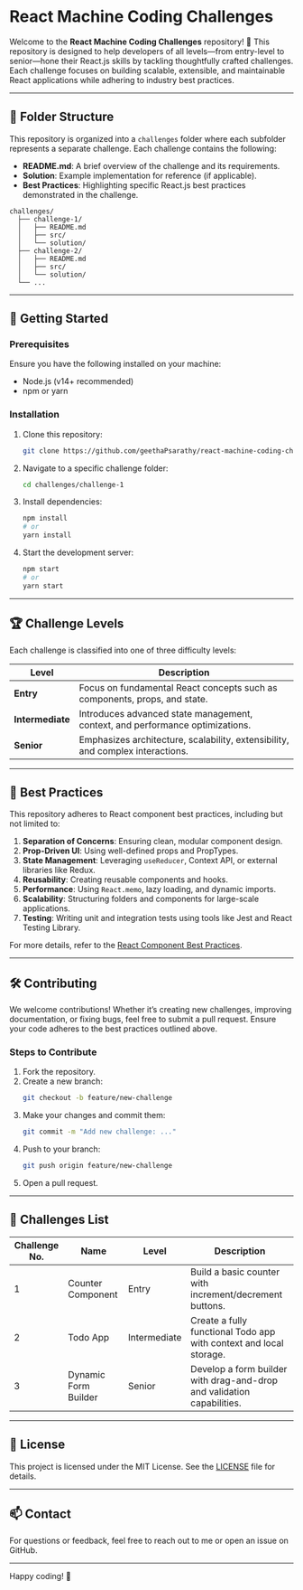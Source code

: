 # React Machine Coding Challenges

Welcome to the **React Machine Coding Challenges** repository! 🎉 This repository is designed to help developers of all levels—from entry-level to senior—hone their React.js skills by tackling thoughtfully crafted challenges. Each challenge focuses on building scalable, extensible, and maintainable React applications while adhering to industry best practices.

---

## 📂 Folder Structure

This repository is organized into a `challenges` folder where each subfolder represents a separate challenge. Each challenge contains the following:

- **README.md**: A brief overview of the challenge and its requirements.
- **Solution**: Example implementation for reference (if applicable).
- **Best Practices**: Highlighting specific React.js best practices demonstrated in the challenge.

```plaintext
challenges/
  ├── challenge-1/
  │   ├── README.md
  │   ├── src/
  │   └── solution/
  ├── challenge-2/
  │   ├── README.md
  │   ├── src/
  │   └── solution/
  └── ...
```

---

## 🚀 Getting Started

### Prerequisites
Ensure you have the following installed on your machine:
- Node.js (v14+ recommended)
- npm or yarn

### Installation
1. Clone this repository:
   ```bash
   git clone https://github.com/geethaPsarathy/react-machine-coding-challenges.git
   ```
2. Navigate to a specific challenge folder:
   ```bash
   cd challenges/challenge-1
   ```
3. Install dependencies:
   ```bash
   npm install
   # or
   yarn install
   ```
4. Start the development server:
   ```bash
   npm start
   # or
   yarn start
   ```

---

## 🏆 Challenge Levels

Each challenge is classified into one of three difficulty levels:

| Level           | Description                                                                 |
|------------------|-----------------------------------------------------------------------------|
| **Entry**        | Focus on fundamental React concepts such as components, props, and state.  |
| **Intermediate** | Introduces advanced state management, context, and performance optimizations. |
| **Senior**       | Emphasizes architecture, scalability, extensibility, and complex interactions.|

---

## 📖 Best Practices

This repository adheres to React component best practices, including but not limited to:

1. **Separation of Concerns**: Ensuring clean, modular component design.
2. **Prop-Driven UI**: Using well-defined props and PropTypes.
3. **State Management**: Leveraging `useReducer`, Context API, or external libraries like Redux.
4. **Reusability**: Creating reusable components and hooks.
5. **Performance**: Using `React.memo`, lazy loading, and dynamic imports.
6. **Scalability**: Structuring folders and components for large-scale applications.
7. **Testing**: Writing unit and integration tests using tools like Jest and React Testing Library.

For more details, refer to the [React Component Best Practices](https://reactjs.org/docs/thinking-in-react.html).

---

## 🛠️ Contributing

We welcome contributions! Whether it’s creating new challenges, improving documentation, or fixing bugs, feel free to submit a pull request. Ensure your code adheres to the best practices outlined above.

### Steps to Contribute
1. Fork the repository.
2. Create a new branch:
   ```bash
   git checkout -b feature/new-challenge
   ```
3. Make your changes and commit them:
   ```bash
   git commit -m "Add new challenge: ..."
   ```
4. Push to your branch:
   ```bash
   git push origin feature/new-challenge
   ```
5. Open a pull request.

---

## 🌟 Challenges List

| Challenge No. | Name                     | Level         | Description                               |
|---------------|--------------------------|---------------|-------------------------------------------|
| 1             | Counter Component        | Entry         | Build a basic counter with increment/decrement buttons. |
| 2             | Todo App                 | Intermediate  | Create a fully functional Todo app with context and local storage. |
| 3             | Dynamic Form Builder     | Senior        | Develop a form builder with drag-and-drop and validation capabilities. |

---

## 📄 License

This project is licensed under the MIT License. See the [LICENSE](LICENSE) file for details.

---

## 📫 Contact

For questions or feedback, feel free to reach out to me or open an issue on GitHub.

---

Happy coding! 🚀

